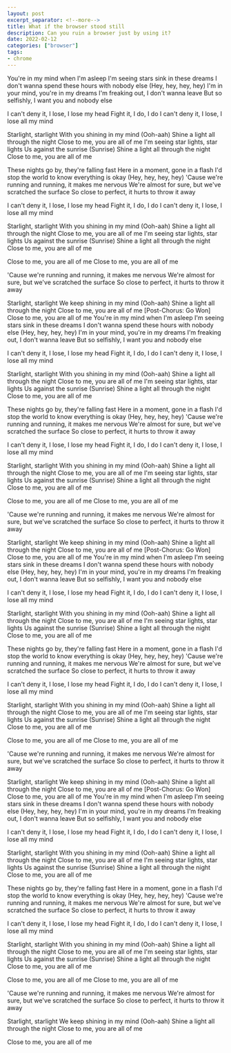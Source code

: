```yaml
---
layout: post
excerpt_separator: <!--more-->
title: What if the browser stood still
description: Can you ruin a browser just by using it?
date: 2022-02-12
categories: ["browser"]
tags:
- chrome
---
```


You're in my mind when I'm asleep
I'm seeing stars sink in these dreams
I don't wanna spend these hours with nobody else
(Hey, hey, hey, hey)
I'm in your mind, you're in my dreams
I'm freaking out, I don't wanna leave
But so selfishly, I want you and nobody else


I can't deny it, I lose, I lose my head
Fight it, I do, I do
I can't deny it, I lose, I lose all my mind


Starlight, starlight
With you shining in my mind (Ooh-aah)
Shine a light all through the night
Close to me, you are all of me
I'm seeing star lights, star lights
Us against the sunrise (Sunrise)
Shine a light all through the night
Close to me, you are all of me


These nights go by, they're falling fast
Here in a moment, gone in a flash
I'd stop the world to know everything is okay
(Hey, hey, hey, hey)
'Cause we're running and running, it makes me nervous
We're almost for sure, but we've scratched the surface
So close to perfect, it hurts to throw it away

I can't deny it, I lose, I lose my head
Fight it, I do, I do
I can't deny it, I lose, I lose all my mind


Starlight, starlight
With you shining in my mind (Ooh-aah)
Shine a light all through the night
Close to me, you are all of me
I'm seeing star lights, star lights
Us against the sunrise (Sunrise)
Shine a light all through the night
Close to me, you are all of me


Close to me, you are all of me
Close to me, you are all of me


'Cause we're running and running, it makes me nervous
We're almost for sure, but we've scratched the surface
So close to perfect, it hurts to throw it away


Starlight, starlight
We keep shining in my mind (Ooh-aah)
Shine a light all through the night
Close to me, you are all of me
[Post-Chorus: Go Won]
Close to me, you are all of me
You're in my mind when I'm asleep
I'm seeing stars sink in these dreams
I don't wanna spend these hours with nobody else
(Hey, hey, hey, hey)
I'm in your mind, you're in my dreams
I'm freaking out, I don't wanna leave
But so selfishly, I want you and nobody else


I can't deny it, I lose, I lose my head
Fight it, I do, I do
I can't deny it, I lose, I lose all my mind


Starlight, starlight
With you shining in my mind (Ooh-aah)
Shine a light all through the night
Close to me, you are all of me
I'm seeing star lights, star lights
Us against the sunrise (Sunrise)
Shine a light all through the night
Close to me, you are all of me


These nights go by, they're falling fast
Here in a moment, gone in a flash
I'd stop the world to know everything is okay
(Hey, hey, hey, hey)
'Cause we're running and running, it makes me nervous
We're almost for sure, but we've scratched the surface
So close to perfect, it hurts to throw it away

I can't deny it, I lose, I lose my head
Fight it, I do, I do
I can't deny it, I lose, I lose all my mind


Starlight, starlight
With you shining in my mind (Ooh-aah)
Shine a light all through the night
Close to me, you are all of me
I'm seeing star lights, star lights
Us against the sunrise (Sunrise)
Shine a light all through the night
Close to me, you are all of me


Close to me, you are all of me
Close to me, you are all of me


'Cause we're running and running, it makes me nervous
We're almost for sure, but we've scratched the surface
So close to perfect, it hurts to throw it away


Starlight, starlight
We keep shining in my mind (Ooh-aah)
Shine a light all through the night
Close to me, you are all of me
[Post-Chorus: Go Won]
Close to me, you are all of me
You're in my mind when I'm asleep
I'm seeing stars sink in these dreams
I don't wanna spend these hours with nobody else
(Hey, hey, hey, hey)
I'm in your mind, you're in my dreams
I'm freaking out, I don't wanna leave
But so selfishly, I want you and nobody else


I can't deny it, I lose, I lose my head
Fight it, I do, I do
I can't deny it, I lose, I lose all my mind


Starlight, starlight
With you shining in my mind (Ooh-aah)
Shine a light all through the night
Close to me, you are all of me
I'm seeing star lights, star lights
Us against the sunrise (Sunrise)
Shine a light all through the night
Close to me, you are all of me


These nights go by, they're falling fast
Here in a moment, gone in a flash
I'd stop the world to know everything is okay
(Hey, hey, hey, hey)
'Cause we're running and running, it makes me nervous
We're almost for sure, but we've scratched the surface
So close to perfect, it hurts to throw it away

I can't deny it, I lose, I lose my head
Fight it, I do, I do
I can't deny it, I lose, I lose all my mind


Starlight, starlight
With you shining in my mind (Ooh-aah)
Shine a light all through the night
Close to me, you are all of me
I'm seeing star lights, star lights
Us against the sunrise (Sunrise)
Shine a light all through the night
Close to me, you are all of me


Close to me, you are all of me
Close to me, you are all of me


'Cause we're running and running, it makes me nervous
We're almost for sure, but we've scratched the surface
So close to perfect, it hurts to throw it away


Starlight, starlight
We keep shining in my mind (Ooh-aah)
Shine a light all through the night
Close to me, you are all of me
[Post-Chorus: Go Won]
Close to me, you are all of me
You're in my mind when I'm asleep
I'm seeing stars sink in these dreams
I don't wanna spend these hours with nobody else
(Hey, hey, hey, hey)
I'm in your mind, you're in my dreams
I'm freaking out, I don't wanna leave
But so selfishly, I want you and nobody else


I can't deny it, I lose, I lose my head
Fight it, I do, I do
I can't deny it, I lose, I lose all my mind


Starlight, starlight
With you shining in my mind (Ooh-aah)
Shine a light all through the night
Close to me, you are all of me
I'm seeing star lights, star lights
Us against the sunrise (Sunrise)
Shine a light all through the night
Close to me, you are all of me


These nights go by, they're falling fast
Here in a moment, gone in a flash
I'd stop the world to know everything is okay
(Hey, hey, hey, hey)
'Cause we're running and running, it makes me nervous
We're almost for sure, but we've scratched the surface
So close to perfect, it hurts to throw it away

I can't deny it, I lose, I lose my head
Fight it, I do, I do
I can't deny it, I lose, I lose all my mind

Starlight, starlight
With you shining in my mind (Ooh-aah)
Shine a light all through the night
Close to me, you are all of me
I'm seeing star lights, star lights
Us against the sunrise (Sunrise)
Shine a light all through the night
Close to me, you are all of me

Close to me, you are all of me
Close to me, you are all of me

'Cause we're running and running, it makes me nervous
We're almost for sure, but we've scratched the surface
So close to perfect, it hurts to throw it away

Starlight, starlight
We keep shining in my mind (Ooh-aah)
Shine a light all through the night
Close to me, you are all of me

Close to me, you are all of me